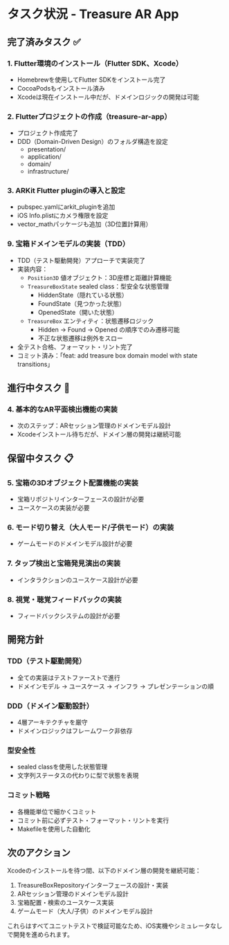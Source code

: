 # タスク状況 - Treasure AR App

## 完了済みタスク ✅

### 1. Flutter環境のインストール（Flutter SDK、Xcode）
- Homebrewを使用してFlutter SDKをインストール完了
- CocoaPodsもインストール済み
- Xcodeは現在インストール中だが、ドメインロジックの開発は可能

### 2. Flutterプロジェクトの作成（treasure-ar-app）
- プロジェクト作成完了
- DDD（Domain-Driven Design）のフォルダ構造を設定
  - presentation/
  - application/
  - domain/
  - infrastructure/

### 3. ARKit Flutter pluginの導入と設定
- pubspec.yamlにarkit_pluginを追加
- iOS Info.plistにカメラ権限を設定
- vector_mathパッケージも追加（3D位置計算用）

### 9. 宝箱ドメインモデルの実装（TDD）
- TDD（テスト駆動開発）アプローチで実装完了
- 実装内容：
  - `Position3D` 値オブジェクト：3D座標と距離計算機能
  - `TreasureBoxState` sealed class：型安全な状態管理
    - HiddenState（隠れている状態）
    - FoundState（見つかった状態）
    - OpenedState（開いた状態）
  - `TreasureBox` エンティティ：状態遷移ロジック
    - Hidden → Found → Opened の順序でのみ遷移可能
    - 不正な状態遷移は例外をスロー
- 全テスト合格、フォーマット・リント完了
- コミット済み：「feat: add treasure box domain model with state transitions」

## 進行中タスク 🏃

### 4. 基本的なAR平面検出機能の実装
- 次のステップ：ARセッション管理のドメインモデル設計
- Xcodeインストール待ちだが、ドメイン層の開発は継続可能

## 保留中タスク 📋

### 5. 宝箱の3Dオブジェクト配置機能の実装
- 宝箱リポジトリインターフェースの設計が必要
- ユースケースの実装が必要

### 6. モード切り替え（大人モード/子供モード）の実装
- ゲームモードのドメインモデル設計が必要

### 7. タップ検出と宝箱発見演出の実装
- インタラクションのユースケース設計が必要

### 8. 視覚・聴覚フィードバックの実装
- フィードバックシステムの設計が必要

## 開発方針

### TDD（テスト駆動開発）
- 全ての実装はテストファーストで進行
- ドメインモデル → ユースケース → インフラ → プレゼンテーションの順

### DDD（ドメイン駆動設計）
- 4層アーキテクチャを厳守
- ドメインロジックはフレームワーク非依存

### 型安全性
- sealed classを使用した状態管理
- 文字列ステータスの代わりに型で状態を表現

### コミット戦略
- 各機能単位で細かくコミット
- コミット前に必ずテスト・フォーマット・リントを実行
- Makefileを使用した自動化

## 次のアクション

Xcodeのインストールを待つ間、以下のドメイン層の開発を継続可能：

1. TreasureBoxRepositoryインターフェースの設計・実装
2. ARセッション管理のドメインモデル設計
3. 宝箱配置・検索のユースケース実装
4. ゲームモード（大人/子供）のドメインモデル設計

これらはすべてユニットテストで検証可能なため、iOS実機やシミュレータなしで開発を進められます。